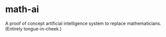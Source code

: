 # math-ai
A proof of concept artificial intelligence system to replace mathematicians. (Entirely tongue-in-cheek.)
